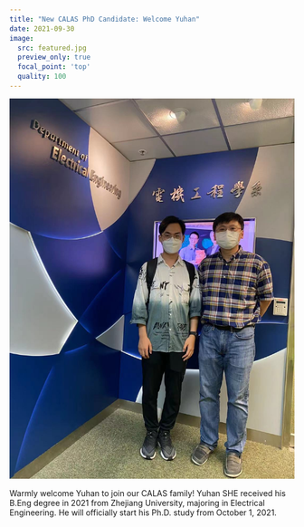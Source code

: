 ```yaml
---
title: "New CALAS PhD Candidate: Welcome Yuhan"
date: 2021-09-30
image:
  src: featured.jpg
  preview_only: true
  focal_point: 'top'
  quality: 100
---
```


<!--more-->

![](image.jpg)

Warmly welcome Yuhan to join our CALAS family! Yuhan SHE received his B.Eng degree in 2021 from Zhejiang University, majoring in Electrical Engineering. He will officially start his Ph.D. study from October 1, 2021.